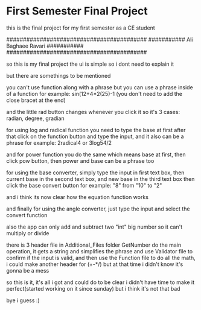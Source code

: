 # First Semester Final Project

this is the final project for my first semester as a CE student

##########################################
########### Ali Baghaee Ravari ###########
##########################################

so this is my final project
the ui is simple so i dont need to explain it

but there are somethings to be mentioned

you can't use function along with a phrase
but you can use a phrase inside of a function
for example: sin(12+4\*2(25)-1
(you don't need to add the close bracet at the end)

and the little rad button changes whenever you click it
so it's 3 cases: radian, degree, gradian

for using log and radical function you need to type the base at first
after that click on the function button and type the input, and it also can be a phrase
for example: 2radical4 or 3log54/2

and for power function you do the same
which means base at first, then click pow button, then power
and base can be a phrase too

for using the base converter, simply type the input in first text box,
then current base in the second text box,
and new base in the third text box
then click the base convert button
for example: "8" from "10" to "2"

and i think its now clear how the equation function works

and finally for using the angle converter, just type the input and select the convert function

also the app can only add and subtract two "int" big number
so it can't multiply or divide

there is 3 header file in Additional_Files folder
GetNumber do the main operation, it gets a string and simplifies the phrase and use Validator file to
confirm if the input is valid, and then use the Function file to do all the math, i could make another header for (+-\*/)
but at that time i didn't know it's gonna be a mess

so this is it, it's all i got and could do
to be clear i didn't have time to make it perfect(started working on it since sunday)
but i think it's not that bad

bye i guess :)
